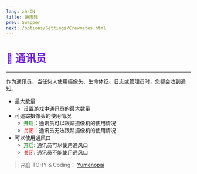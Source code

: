 ```yaml
---
lang: zh-CN
title: 通讯员
prev: Swapper
next: /options/Settings/Crewmates.html
---
```


# <font color="#7223da">📡 通讯员</font> <Badge text="Power" type="tip" vertical="middle"/>

***

作为通讯员，当任何人使用摄像头、生命体征、日志或管理员时，您都会收到通知。

- 最大数量
  - 设置游戏中通讯员的最大数量
- 可追踪摄像头的使用情况
  - <font color=green>开启</font>：通讯员可以跟踪摄像机的使用情况
  - <font color=red>关闭</font>：通讯员无法跟踪摄像机的使用情况
- 可以使用通风口
  - <font color=green>开启</font>: 通讯员可以使用通风口
  - <font color=red>关闭</font>: 通讯员不能使用通风口

> 来自 TOHY & Coding： [Yumenopai](https://github.com/Yumenopai)
